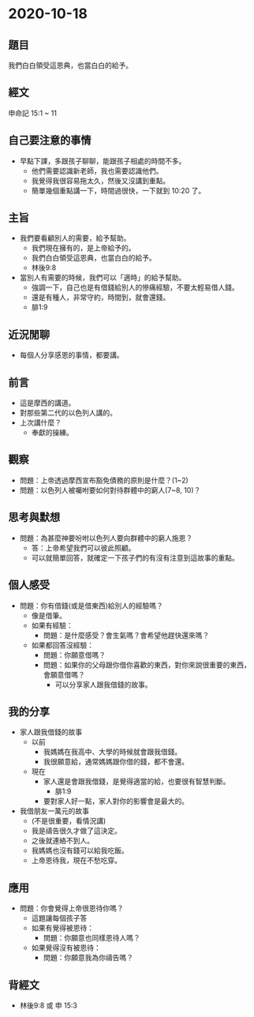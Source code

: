 # 2020-10-18

## 題目

我們白白領受這恩典，也當白白的給予。

## 經文

申命記 15:1 ~ 11

## 自己要注意的事情

- 早點下課，多跟孩子聊聊，能跟孩子相處的時間不多。
  - 他們需要認識新老師，我也需要認識他們。
  - 我覺得我很容易拖太久，然後又沒講到重點。
  - 簡單幾個重點講一下，時間過很快，一下就到 10:20 了。

## 主旨

- 我們要看顧別人的需要，給予幫助。
  - 我們現在擁有的，是上帝給予的。
  - 我們白白領受這恩典，也當白白的給予。
  - 林後9:8
- 當別人有需要的時候，我們可以「適時」的給予幫助。
  - 強調一下，自己也是有借錢給別人的慘痛經驗，不要太輕易借人錢。
  - 還是有種人，非常守約，時間到，就會還錢。
  - 腓1:9

## 近況閒聊

- 每個人分享感恩的事情，都要講。

## 前言

- 這是摩西的講道。
- 對那些第二代的以色列人講的。
- 上次講什麼？
  - 奉獻的操練。

## 觀察

- 問題：上帝透過摩西宣布豁免債務的原則是什麼？(1~2)
- 問題：以色列人被囑咐要如何對待群體中的窮人(7~8, 10)？

## 思考與默想

- 問題：為甚麼神要吩咐以色列人要向群體中的窮人施恩？
  - 答：上帝希望我們可以彼此照顧。
  - 可以就簡單回答，就確定一下孩子們的有沒有注意到這故事的重點。

## 個人感受

- 問題：你有借錢(或是借東西)給別人的經驗嗎？
  - 像是借筆。
  - 如果有經驗：
    - 問題：是什麼感受？會生氣嗎？會希望他趕快還來嗎？
  - 如果都回答沒經驗：
    - 問題：你願意借嗎？
    - 問題：如果你的父母跟你借你喜歡的東西，對你來說很重要的東西，會願意借嗎？
      - 可以分享家人跟我借錢的故事。

## 我的分享

- 家人跟我借錢的故事
  - 以前
    - 我媽媽在我高中、大學的時候就會跟我借錢。
    - 我很願意給，通常媽媽跟你借的錢，都不會還。
  - 現在
    - 家人還是會跟我借錢，是覺得適當的給，也要很有智慧判斷。
      - 腓1:9
    - 要對家人好一點，家人對你的影響會是最大的。
- 我借朋友一萬元的故事
  - (不是很重要，看情況講)
  - 我是禱告很久才做了這決定。
  - 之後就連絡不到人。
  - 我媽媽也沒有錢可以給我吃飯。
  - 上帝恩待我，現在不愁吃穿。

## 應用

- 問題：你會覺得上帝很恩待你嗎？
  - 這題讓每個孩子答
  - 如果有覺得被恩待：
    - 問題：你願意也同樣恩待人嗎？
  - 如果覺得沒有被恩待：
    - 問題：你願意我為你禱告嗎？

## 背經文

- 林後9:8 或 申 15:3
